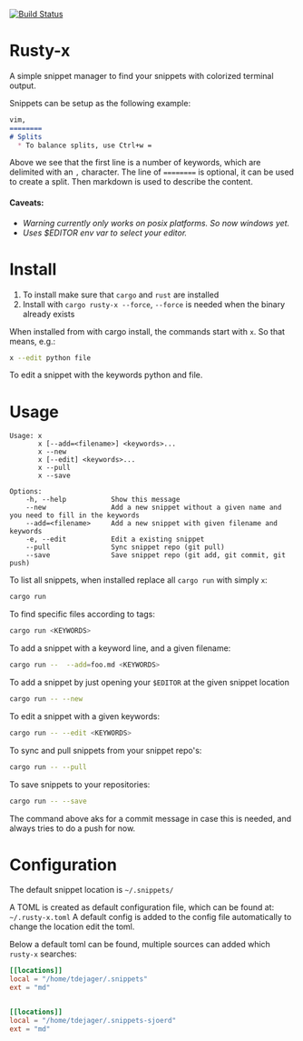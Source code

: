 [![Build Status](https://travis-ci.org/tdejager/rusty-x.svg?branch=master)](https://travis-ci.org/tdejager/rusty-x)

Rusty-x
=======

A simple snippet manager to find your snippets with colorized terminal output. 

Snippets can be setup as the following example:

```md
vim,
========    
# Splits                                                                                    
  * To balance splits, use Ctrl+w = 
```

Above we see that the first line is a number of keywords, which are delimited with an `,` character. The line of `========` is optional, it can be used to create a split. Then markdown is used to describe the content.

#### Caveats:
* *Warning currently only works on posix platforms. So now windows yet.*
* *Uses $EDITOR env var to select your editor.*

Install
=========

1. To install make sure that `cargo` and `rust` are installed
2. Install with `cargo rusty-x --force`, `--force` is needed when the binary already exists

When installed from with cargo install, the commands start with `x`. So that means, e.g.:

```bash
x --edit python file
```

To edit a snippet with the keywords python and file.


Usage
=====

```
Usage: x
       x [--add=<filename>] <keywords>...
       x --new
       x [--edit] <keywords>...
       x --pull
       x --save

Options:
    -h, --help           Show this message
    --new                Add a new snippet without a given name and you need to fill in the keywords
    --add=<filename>     Add a new snippet with given filename and keywords
    -e, --edit           Edit a existing snippet
    --pull               Sync snippet repo (git pull)
    --save               Save snippet repo (git add, git commit, git push)
```

To list all snippets, when installed replace all `cargo run` with simply `x`:

```bash
cargo run
```

To find specific files according to tags:

```bash
cargo run <KEYWORDS>
```

To add a snippet with a keyword line, and a given filename:
```bash
cargo run --  --add=foo.md <KEYWORDS>
```

To add a snippet by just opening your `$EDITOR` at the given snippet location
```bash
cargo run -- --new
```

To edit a snippet with a given keywords:
```bash
cargo run -- --edit <KEYWORDS>
```

To sync and pull snippets from your snippet repo's:
```bash
cargo run -- --pull
```

To save snippets to your repositories:
```bash
cargo run -- --save
```
The command above aks for a commit message in case this is needed, and always tries to do a push for now.


Configuration
=============
The default snippet location is `~/.snippets/` 

A TOML is created as default configuration file, which can be found at: `~/.rusty-x.toml`
A default config is added to the config file automatically to change the location edit the toml.


Below a default toml can be found, multiple sources can added which `rusty-x` searches:

```toml
[[locations]]
local = "/home/tdejager/.snippets"
ext = "md"


[[locations]]
local = "/home/tdejager/.snippets-sjoerd"
ext = "md"
```


